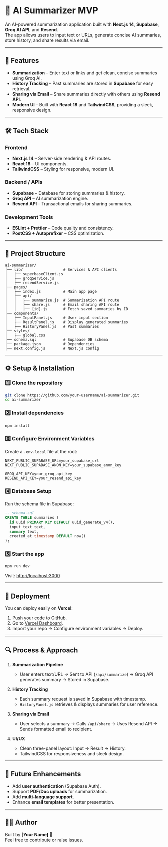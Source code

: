 # 📘 AI Summarizer MVP

An AI-powered summarization application built with **Next.js 14**, **Supabase**, **Groq AI API**, and **Resend**.  
The app allows users to input text or URLs, generate concise AI summaries, store history, and share results via email.

---

## 🚀 Features

- **Summarization** – Enter text or links and get clean, concise summaries using Groq AI.  
- **History Tracking** – Past summaries are stored in **Supabase** for easy retrieval.  
- **Sharing via Email** – Share summaries directly with others using **Resend API**.  
- **Modern UI** – Built with **React 18** and **TailwindCSS**, providing a sleek, responsive design.  

---

## 🛠 Tech Stack

### Frontend
- **Next.js 14** – Server-side rendering & API routes.  
- **React 18** – UI components.  
- **TailwindCSS** – Styling for responsive, modern UI.  

### Backend / APIs
- **Supabase** – Database for storing summaries & history.  
- **Groq API** – AI summarization engine.  
- **Resend API** – Transactional emails for sharing summaries.  

### Development Tools
- **ESLint + Prettier** – Code quality and consistency.  
- **PostCSS + Autoprefixer** – CSS optimization.  

---

## 📂 Project Structure

```
ai-summarizer/
│── lib/                  # Services & API clients
│   ├── superbaseClient.js
│   ├── groqService.js
│   ├── resendService.js
│── pages/
│   ├── index.js          # Main app page
│   ├── api/
│   │   ├── summarize.js  # Summarization API route
│   │   ├── share.js      # Email sharing API route
│   │   ├── [id].js       # Fetch saved summaries by ID
│── components/
│   ├── InputPanel.js     # User input section
│   ├── ResultPanel.js    # Display generated summaries
│   ├── HistoryPanel.js   # Past summaries
│── styles/
│   ├── global.css
│── schema.sql            # Supabase DB schema
│── package.json          # Dependencies
│── next.config.js        # Next.js config
```

---

## ⚙️ Setup & Installation

### 1️⃣ Clone the repository
```bash
git clone https://github.com/your-username/ai-summarizer.git
cd ai-summarizer
```

### 2️⃣ Install dependencies
```bash
npm install
```

### 3️⃣ Configure Environment Variables  
Create a `.env.local` file at the root:
```env
NEXT_PUBLIC_SUPABASE_URL=your_supabase_url
NEXT_PUBLIC_SUPABASE_ANON_KEY=your_supabase_anon_key

GROQ_API_KEY=your_groq_api_key
RESEND_API_KEY=your_resend_api_key
```

### 4️⃣ Database Setup  
Run the schema file in Supabase:
```sql
-- schema.sql
CREATE TABLE summaries (
  id uuid PRIMARY KEY DEFAULT uuid_generate_v4(),
  input_text text,
  summary text,
  created_at timestamp DEFAULT now()
);
```

### 5️⃣ Start the app
```bash
npm run dev
```
Visit: [http://localhost:3000](http://localhost:3000)

---

## 🚢 Deployment

You can deploy easily on **Vercel**:

1. Push your code to GitHub.  
2. Go to [Vercel Dashboard](https://vercel.com/).  
3. Import your repo → Configure environment variables → Deploy.  

---

## 🔍 Process & Approach

1. **Summarization Pipeline**  
   - User enters text/URL → Sent to API (`/api/summarize`) → Groq API generates summary → Stored in Supabase.

2. **History Tracking**  
   - Each summary request is saved in Supabase with timestamp.  
   - `HistoryPanel.js` retrieves & displays summaries for user reference.  

3. **Sharing via Email**  
   - User selects a summary → Calls `/api/share` → Uses Resend API → Sends formatted email to recipient.  

4. **UI/UX**  
   - Clean three-panel layout: Input → Result → History.  
   - TailwindCSS for responsiveness and sleek design.  

---

## 📌 Future Enhancements

- Add **user authentication** (Supabase Auth).  
- Support **PDF/Doc uploads** for summarization.  
- Add **multi-language support**.  
- Enhance **email templates** for better presentation.  

---

## 🧑‍💻 Author

Built by **[Your Name]** 🚀  
Feel free to contribute or raise issues.  
